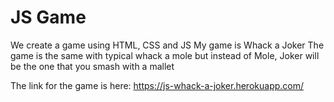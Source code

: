 # JS Game

We create a game using HTML, CSS and JS
My game is Whack a Joker
The game is the same with typical whack a mole but instead of Mole, Joker will be the one that you smash with a mallet

The link for the game is here: https://js-whack-a-joker.herokuapp.com/
